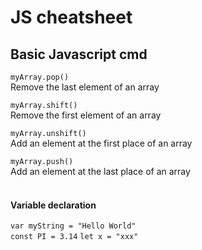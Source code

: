 # JS cheatsheet

## Basic Javascript cmd

````myArray.pop()````<br>
Remove the last element of an array

````myArray.shift()````<br>
Remove the first element of an array

````myArray.unshift()````<br>
Add an element at the first place of an array

````myArray.push()````<br>
Add an element at the last place of an array
<br><br>
#### Variable declaration
````var myString = "Hello World"````<br>
````const PI = 3.14````
````let x = "xxx"````



